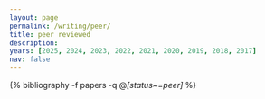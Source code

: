 ```yaml
---
layout: page
permalink: /writing/peer/
title: peer reviewed
description:   
years: [2025, 2024, 2023, 2022, 2021, 2020, 2019, 2018, 2017]
nav: false
---
```


<!-- _pages/publications.md -->
<div class="publications">

  {% bibliography -f papers -q @*[status~=peer]* %}

</div>

